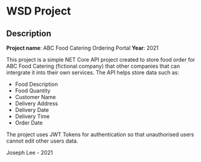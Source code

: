 # WSD Project

## Description

**Project name**: ABC Food Catering Ordering Portal
**Year**: 2021

This project is a simple NET Core API project created to store food order for ABC Food Catering (fictional company) that other companies that can intergrate it into their own services. The API helps store data such as:
- Food Description
- Food Quantity
- Customer Name
- Delivery Address
- Delivery Date
- Delivery Time
- Order Date

The project uses JWT Tokens for authentication so that unauthorised users cannot edit other users data.

Joseph Lee - 2021
